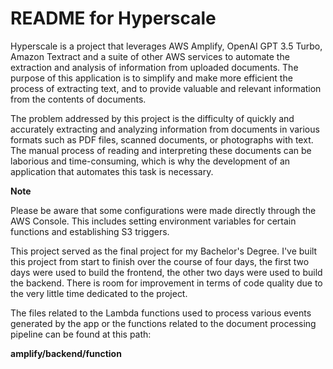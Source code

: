 # README for Hyperscale

Hyperscale is a project that leverages AWS Amplify, OpenAI GPT 3.5 Turbo, Amazon Textract and a suite of other AWS services to automate the extraction and analysis of information from uploaded documents. The purpose of this application is to simplify and make more efficient the process of extracting text, and to provide valuable and relevant information from the contents of documents.

The problem addressed by this project is the difficulty of quickly and accurately extracting and analyzing information from documents in various formats such as PDF files, scanned documents, or photographs with text. The manual process of reading and interpreting these documents can be laborious and time-consuming, which is why the development of an application that automates this task is necessary.

**Note**

Please be aware that some configurations were made directly through the AWS Console. This includes setting environment variables for certain functions and establishing S3 triggers.

This project served as the final project for my Bachelor's Degree. I've built this project from start to finish over the course of four days, the first two days were used to build the frontend, the other two days were used to build the backend. There is room for improvement in terms of code quality due to the very little time dedicated to the project.

The files related to the Lambda functions used to process various events generated by the app or the functions related to the document processing pipeline can be found at this path:

**amplify/backend/function**
